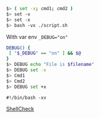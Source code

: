 ``` bash
$> ( set -x; cmd1; cmd2 )
$> set -v
$> set -x
$> bash -vx ./script.sh
```

With var env `_DEBUG="on"`

``` bash
DEBUG() {
 [ "$_DEBUG" == "on" ] && $@
}
$> DEBUG echo "File is $filename"
$> DEBUG set -x
$> Cmd1
$> Cmd2
$> DEBUG set +x
```

`#!/bin/bash -xv`

[ShellCheck](https://www.cyberciti.biz/programming/improve-your-bashsh-shell-script-with-shellcheck-lint-script-analysis-tool/) 
